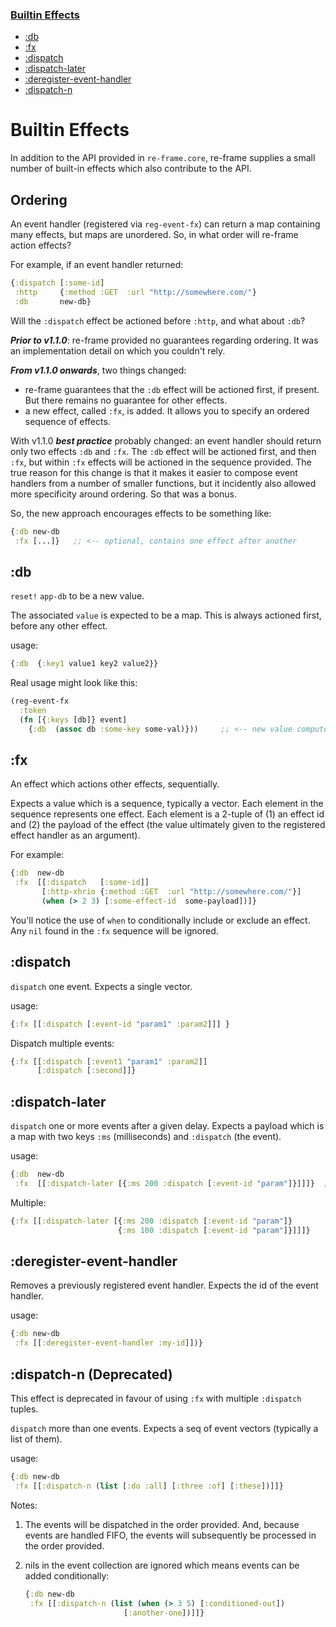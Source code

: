 
<div class="sidebar secondary" style="width: 218px; left: 161px;">
    <h3 class="current">
        <a href="api-builtin-effects.html#top">
            <span class="inner">Builtin Effects</span>
        </a>
    </h3>
    <ul>
        <li class="depth-1">
            <a href="api-builtin-effects.html#db">
                <div class="inner">
                    <span>:db</span>
                </div>
            </a>
        </li>    
        <li class="depth-1">
            <a href="api-builtin-effects.html#fx">
                <div class="inner">
                    <span>:fx</span>
                </div>
            </a>
        </li>
        <li class="depth-1">
            <a href="api-builtin-effects.html#dispatch">
                <div class="inner">
                    <span>:dispatch</span>
                </div>
            </a>
        </li>
        <li class="depth-1">
            <a href="api-builtin-effects.html#dispatch-later">
                <div class="inner">
                    <span>:dispatch-later</span>
                </div>
            </a>
        </li>
        <li class="depth-1">
            <a href="api-builtin-effects.html#deregister-event-handler">
                <div class="inner">
                    <span>:deregister-event-handler</span>
                </div>
            </a>
        </li>
        <li class="depth-1">
            <a href="api-builtin-effects.html#dispatch-n">
                <div class="inner">
                    <span>:dispatch-n</span>
                </div>
            </a>
        </li>                            
    </ul>
</div>


# Builtin Effects

In addition to the API provided in `re-frame.core`, re-frame supplies a small number of 
built-in effects which also contribute to the API.

## Ordering

An event handler (registered via `reg-event-fx`) can return a map containing many effects, but maps are unordered. So, in what order will re-frame action effects?

For example, if an event handler returned:
```clj 
{:dispatch [:some-id]
 :http     {:method :GET  :url "http://somewhere.com/"}
 :db       new-db}
``` 
Will the `:dispatch` effect be actioned before `:http`, and what about `:db`?

***Prior to v1.1.0***: re-frame provided no guarantees regarding ordering. It was an implementation detail on which you couldn't rely.

***From v1.1.0 onwards***, two things changed:

  - re-frame guarantees that the `:db` effect will be actioned first, if present. But there remains no guarantee for other effects.
  - a new effect, called `:fx`, is added. It allows you to specify an ordered sequence of effects.

With v1.1.0 ***best practice*** probably changed: an event handler should return only two effects `:db` and `:fx`. The `:db` effect will be actioned first, and then `:fx`, but within `:fx` effects will be actioned in the sequence provided. The true reason for this change is that it makes it easier to compose event handlers from a number of smaller functions, but it incidently also allowed more specificity around ordering. So that was a bonus. 

So, the new approach encourages effects to be something like:
```clj
{:db new-db 
 :fx [...]}   ;; <-- optional, contains one effect after another
```

## <a name="db"></a> :db

`reset!` `app-db` to be a new value. 

The associated `value` is expected to be a map. This is always
actioned first, before any other effect.

usage:
```clojure
{:db  {:key1 value1 key2 value2}}   
```

Real usage might look like this: 
```clojure
(reg-event-fx
  :token 
  (fn [{:keys [db]} event]
    {:db  (assoc db :some-key some-val)}))     ;; <-- new value computed
```

## <a name="fx"></a> :fx

An effect which actions other effects, sequentially. 

Expects a value which is a sequence, typically a vector. 
Each element in the sequence represents one effect. 
Each element is a 2-tuple of (1) an effect id and (2) the payload of the effect (the value ultimately given to the registered effect handler as an argument). 

For example:
```clj
{:db  new-db 
 :fx  [[:dispatch   [:some-id]]
       [:http-xhrio {:method :GET  :url "http://somewhere.com/"}]
       (when (> 2 3) [:some-effect-id  some-payload])]}
```

You'll notice the use of `when` to conditionally include or exclude an effect. Any `nil` found in the `:fx` sequence will be ignored. 

## <a name="dispatch"></a> :dispatch

`dispatch` one event. Expects a single vector.

usage:
```clojure
{:fx [[:dispatch [:event-id "param1" :param2]]] }
```

Dispatch multiple events:
```clojure
{:fx [[:dispatch [:event1 "param1" :param2]]
      [:dispatch [:second]]}
```

## <a name="dispatch-later"></a> :dispatch-later

`dispatch` one or more events after a given delay. Expects a payload which is a 
map with two keys `:ms` (milliseconds) and `:dispatch` (the event).

usage:
```clj
{:db  new-db 
 :fx  [[:dispatch-later [{:ms 200 :dispatch [:event-id "param"]}]]]}  ;; dispatch in 200ms
```

Multiple:
```clojure
{:fx [[:dispatch-later [{:ms 200 :dispatch [:event-id "param"]}
                        {:ms 100 :dispatch [:event-id "param"]}]]]}
```

   
## <a name="deregister-event-handler"></a> :deregister-event-handler

Removes a previously registered event handler. Expects the id of the event handler. 

usage:
```clojure
{:db new-db
 :fx [[:deregister-event-handler :my-id]])}
```


## <a name="dispatch-n"></a> :dispatch-n (Deprecated)

This effect is deprecated in favour of using `:fx` with multiple `:dispatch` tuples.

`dispatch` more than one events. Expects a seq of event vectors (typically a list of them). 

usage:
```clojure
{:db new-db
 :fx [[:dispatch-n (list [:do :all] [:three :of] [:these])]]}
```

Notes:

  1. The events will be dispatched in the order provided. And, because events are handled FIFO, the events will subsequently be processed in the order provided.
  2. nils in the event collection are ignored which means events can be added
conditionally:

     ```clojure
     {:db new-db
      :fx [[:dispatch-n (list (when (> 3 5) [:conditioned-out])
                           [:another-one])]]}
     ```
